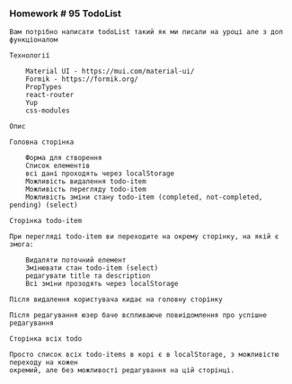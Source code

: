 ### Homework # 95 TodoList
    Вам потрібно написати todoList такий як ми писали на уроці але з доп функціоналом 

    Технології
    
        Material UI - https://mui.com/material-ui/
        Formik - https://formik.org/
        PropTypes
        react-router
        Yup
        css-modules
    
    Опис
    
    Головна сторінка
    
        Форма для створення
        Список елементів 
        всі дані проходять через localStorage 
        Можливість видалення todo-item 
        Можливість перегляду todo-item
        Можливість зміни стану todo-item (completed, not-completed, pending) (select)
    
    Сторінка todo-item
    
    При перегляді todo-item ви переходите на окрему сторінку, на якій є змога:
    
        Видаляти поточний елемент 
        Змінювати стан todo-item (select)
        редагувати title та description
        Всі зміни прозодять через localStorage
    
    Після видалення користувача кидає на головну сторінку
    
    Після редагування юзер баче вспливаюче повиідомлення про успішне редагування
    
    Сторінка всіх todo
    
    Просто список всіх todo-items в корі є в localStorage, з можливістю переходу на кожен 
    окремий, але без можливості редагування на цій сторінці.